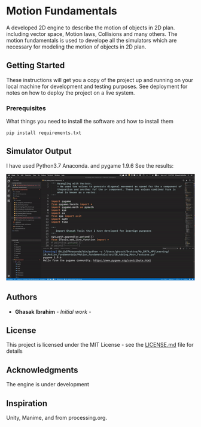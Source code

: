 # Motion Fundamentals

A developed 2D engine to describe the motion of objects in 2D plan.
including vector space, Motion laws, Collisions and many others.
The motion fundamentals is used to develope all the simulators which are necessary
for modeling the motion of objects in 2D plan.

## Getting Started
These instructions will get you a copy of the project up and running on your local machine for development and testing purposes. See deployment for notes on how to deploy the project on a live system.
### Prerequisites
What things you need to install the software and how to install them
```
pip install requirements.txt
```

## Simulator Output

I have used Python3.7 Anaconda. and pygame 1.9.6
See the results:


![](./Resources/Simulator.gif)
## Authors

* **Ghasak Ibrahim** - *Initial work* -

## License
This project is licensed under the MIT License - see the [LICENSE.md](LICENSE.md) file for details
## Acknowledgments
The engine is under development

## Inspiration
Unity, Manime, and from processing.org.

